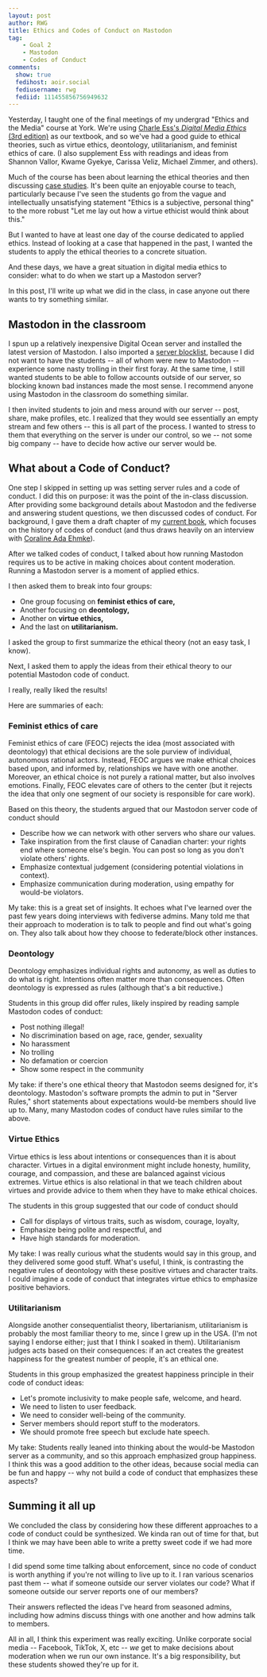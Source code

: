```yaml
---
layout: post
author: RWG
title: Ethics and Codes of Conduct on Mastodon
tag:
    - Goal 2
    - Mastodon
    - Codes of Conduct
comments: 
  show: true
  fedihost: aoir.social
  fediusername: rwg
  fediid: 111455856756949632
---
```

Yesterday, I taught one of the final meetings of my undergrad "Ethics and the Media" course at York. We're using [Charle Ess's _Digital Media Ethics_ (3rd edition)](https://bookshop.org/p/books/digital-media-ethics-charles-ess/7513541?ean=9781509533428) as our textbook, and so we've had a good guide to ethical theories, such as virtue ethics, deontology, utilitarianism, and feminist ethics of care. (I also supplement Ess with readings and ideas from Shannon Vallor, Kwame Gyekye, Carissa Veliz, Michael Zimmer, and others).

Much of the course has been about learning the ethical theories and then discussing [case studies](https://mediaengagement.org/vertical/media-ethics/). It's been quite an enjoyable course to teach, particularly because I've seen the students go from the vague and intellectually unsatisfying statement "Ethics is a subjective, personal thing" to the more robust "Let me lay out how a virtue ethicist would think about this."

But I wanted to have at least one day of the course dedicated to applied ethics. Instead of looking at a case that happened in the past, I wanted the students to apply the ethical theories to a concrete situation.

And these days, we have a great situation in digital media ethics to consider: what to do when we start up a Mastodon server?

In this post, I'll write up what we did in the class, in case anyone out there wants to try something similar.
<!-- more -->

## Mastodon in the classroom

I spun up a relatively inexpensive Digital Ocean server and installed the latest version of Mastodon. I also imported a [server blocklist](https://thebad.space), because I did not want to have the students -- all of whom were new to Mastodon -- experience some nasty trolling in their first foray. At the same time, I still wanted students to be able to follow accounts outside of our server, so blocking known bad instances made the most sense. I recommend anyone using Mastodon in the classroom do something similar.

I then invited students to join and mess around with our server -- post, share, make profiles, etc. I realized that they would see essentially an empty stream and few others -- this is all part of the process. I wanted to stress to them that everything on the server is under our control, so we -- not some big company -- have to decide how active our server would be.

## What about a Code of Conduct?

One step I skipped in setting up was setting server rules and a code of conduct. I did this on purpose: it was the point of the in-class discussion. After providing some background details about Mastodon and the fediverse and answering student questions, we then discussed codes of conduct. For background, I gave them a draft chapter of my [current book](/2023/08/17/OxfordUP.html), which focuses on the history of codes of conduct (and thus draws heavily on an interview with [Coraline Ada Ehmke](https://where.coraline.codes/)).

After we talked codes of conduct, I talked about how running Mastodon requires us to be active in making choices about content moderation. Running a Mastodon server is a moment of applied ethics.

I then asked them to break into four groups:

* One group focusing on **feminist ethics of care,**
* Another focusing on **deontology,**
* Another on **virtue ethics,**
* And the last on **utilitarianism.**

I asked the group to first summarize the ethical theory (not an easy task, I know).

Next, I asked them to apply the ideas from their ethical theory to our potential Mastodon code of conduct.

I really, really liked the results!

Here are summaries of each:

### Feminist ethics of care
Feminist ethics of care (FEOC) rejects the idea (most associated with deontology) that ethical decisions are the sole purview of individual, autonomous rational actors. Instead, FEOC argues we make ethical choices based upon, and informed by, relationships we have with one another. Moreover, an ethical choice is not purely a rational matter, but also involves emotions. Finally, FEOC elevates care of others to the center (but it rejects the idea that only one segment of our society is responsible for care work).

Based on this theory, the students argued that our Mastodon server code of conduct should
* Describe how we can network with other servers who share our values.
* Take inspiration from the first clause of Canadian charter: your rights end where someone else's begin. You can post so long as you don't violate others' rights.
* Emphasize contextual judgement (considering potential violations in context).
* Emphasize communication during moderation, using empathy for would-be violators.

My take: this is a great set of insights. It echoes what I've learned over the past few years doing interviews with fediverse admins. Many told me that their approach to moderation is to talk to people and find out what's going on. They also talk about how they choose to federate/block other instances.

### Deontology
Deontology emphasizes individual rights and autonomy, as well as duties to do what is right. Intentions often matter more than consequences. Often deontology is expressed as rules (although that's a bit reductive.)

Students in this group did offer rules, likely inspired by reading sample Mastodon codes of conduct:
* Post nothing illegal!
* No discrimination based on age, race, gender, sexuality
* No harassment
* No trolling
* No defamation or coercion
* Show some respect in the community

My take: if there's one ethical theory that Mastodon seems designed for, it's deontology. Mastodon's software prompts the admin to put in "Server Rules," short statements about expectations would-be members should live up to. Many, many Mastodon codes of conduct have rules similar to the above.

### Virtue Ethics
Virtue ethics is less about intentions or consequences than it is about character. Virtues in a digital environment might include honesty, humility, courage, and compassion, and these are balanced against vicious extremes. Virtue ethics is also relational in that we teach children about virtues and provide advice to them when they have to make ethical choices.

The students in this group suggested that our code of conduct should
* Call for displays of virtous traits, such as wisdom, courage, loyalty,
* Emphasize being polite and respectful, and
* Have high standards for moderation.

My take: I was really curious what the students would say in this group, and they delivered some good stuff. What's useful, I think, is contrasting the negative rules of deontology with these positive virtues and character traits. I could imagine a code of conduct that integrates virtue ethics to emphasize positive behaviors.

### Utilitarianism
Alongside another consequentialist theory, libertarianism, utilitarianism is probably the most familiar theory to me, since I grew up in the USA. (I'm not saying I endorse either; just that I think I soaked in them). Utilitarianism judges acts based on their consequences: if an act creates the greatest happiness for the greatest number of people, it's an ethical one.

Students in this group emphasized the greatest happiness principle in their code of conduct ideas:
* Let's promote inclusivity to make people safe, welcome, and heard.
* We need to listen to user feedback.
* We need to consider well-being of the community.
* Server members should report stuff to the moderators.
* We should promote free speech but exclude hate speech.

My take: Students really leaned into thinking about the would-be Mastodon server as a community, and so this approach emphasized group happiness. I think this was a good addition to the other ideas, because social media can be fun and happy -- why not build a code of conduct that emphasizes these aspects?

## Summing it all up

We concluded the class by considering how these different approaches to a code of conduct could be synthesized. We kinda ran out of time for that, but I think we may have been able to write a pretty sweet code if we had more time.

I did spend some time talking about enforcement, since no code of conduct is worth anything if you're not willing to live up to it. I ran various scenarios past them -- what if someone outside our server violates our code? What if someone outside our server reports one of our members?

Their answers reflected the ideas I've heard from seasoned admins, including how admins discuss things with one another and how admins talk to members.

All in all, I think this experiment was really exciting. Unlike corporate social media -- Facebook, TikTok, X, etc -- _we_ get to make decisions about moderation when we run our own instance. It's a big responsibility, but these students showed they're up for it.
